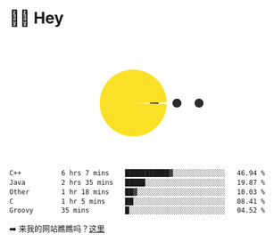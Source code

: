 
# 👋🏻 Hey
<div align="center">
	<br>
	<img src="https://raw.githubusercontent.com/Aniket965/Aniket965/master/pacman.svg?sanitize=true" width="200" height="200">
	<br>
</div>

<!--START_SECTION:waka-->

```txt
C++          6 hrs 7 mins    ███████████▓░░░░░░░░░░░░░   46.94 %
Java         2 hrs 35 mins   █████░░░░░░░░░░░░░░░░░░░░   19.87 %
Other        1 hr 18 mins    ██▓░░░░░░░░░░░░░░░░░░░░░░   10.03 %
C            1 hr 5 mins     ██░░░░░░░░░░░░░░░░░░░░░░░   08.41 %
Groovy       35 mins         █░░░░░░░░░░░░░░░░░░░░░░░░   04.52 %
```

<!--END_SECTION:waka-->

 ➡️  来我的网站瞧瞧吗？[这里](https://www.shaolongfei.com)
